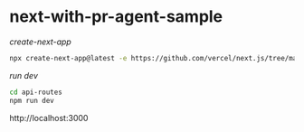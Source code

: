# next-with-pr-agent-sample

_create-next-app_

```sh
npx create-next-app@latest -e https://github.com/vercel/next.js/tree/main/examples/api-routes api-routes
```

_run dev_

```sh
cd api-routes
npm run dev
```

http://localhost:3000